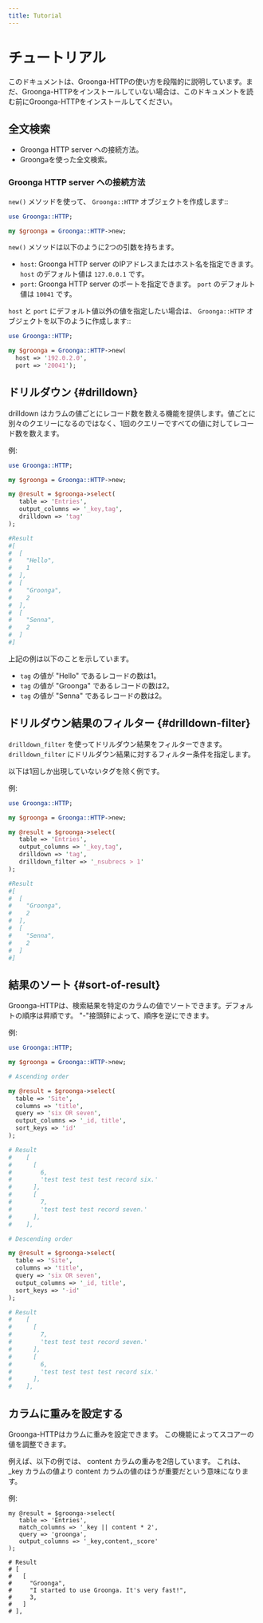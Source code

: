```yaml
---
title: Tutorial
---
```


# チュートリアル

このドキュメントは、Groonga-HTTPの使い方を段階的に説明しています。まだ、Groonga-HTTPをインストールしていない場合は、このドキュメントを読む前にGroonga-HTTPをインストールしてください。

## 全文検索

  * Groonga HTTP server への接続方法。
  * Groongaを使った全文検索。

### Groonga HTTP server への接続方法

``new()`` メソッドを使って、 ``Groonga::HTTP`` オブジェクトを作成します::

```perl
use Groonga::HTTP;

my $groonga = Groonga::HTTP->new;
```

``new()`` メソッドは以下のように2つの引数を持ちます。

* ``host``: Groonga HTTP server のIPアドレスまたはホスト名を指定できます。
            ``host`` のデフォルト値は ``127.0.0.1`` です。
* ``port``: Groonga HTTP server のポートを指定できます。
            ``port`` のデフォルト値は ``10041`` です。

``host`` と ``port`` にデフォルト値以外の値を指定したい場合は、 ``Groonga::HTTP`` オブジェクトを以下のように作成します::

```perl
use Groonga::HTTP;

my $groonga = Groonga::HTTP->new(
  host => '192.0.2.0',
  port => '20041');
```

## ドリルダウン {#drilldown}

drilldown はカラムの値ごとにレコード数を数える機能を提供します。値ごとに別々のクエリーになるのではなく、1回のクエリーですべての値に対してレコード数を数えます。

例:

```perl
use Groonga::HTTP;

my $groonga = Groonga::HTTP->new;

my @result = $groonga->select(
   table => 'Entries',
   output_columns => '_key,tag',
   drilldown => 'tag'
);

#Result
#[
#  [
#    "Hello",
#    1
#  ],
#  [
#    "Groonga",
#    2
#  ],
#  [
#    "Senna",
#    2
#  ]
#]
```

上記の例は以下のことを示しています。

  * ``tag`` の値が "Hello" であるレコードの数は1。
  * ``tag`` の値が "Groonga" であるレコードの数は2。
  * ``tag`` の値が "Senna" であるレコードの数は2。

## ドリルダウン結果のフィルター {#drilldown-filter}

``drilldown_filter`` を使ってドリルダウン結果をフィルターできます。
``drilldown_filter`` にドリルダウン結果に対するフィルター条件を指定します。

以下は1回しか出現していないタグを除く例です。

例:

```perl
use Groonga::HTTP;

my $groonga = Groonga::HTTP->new;

my @result = $groonga->select(
   table => 'Entries',
   output_columns => '_key,tag',
   drilldown => 'tag',
   drilldown_filter => '_nsubrecs > 1'
);

#Result
#[
#  [
#    "Groonga",
#    2
#  ],
#  [
#    "Senna",
#    2
#  ]
#]
```

## 結果のソート {#sort-of-result}

Groonga-HTTPは、検索結果を特定のカラムの値でソートできます。デフォルトの順序は昇順です。
"-"接頭辞によって、順序を逆にできます。

例:

```perl
use Groonga::HTTP;

my $groonga = Groonga::HTTP->new;

# Ascending order

my @result = $groonga->select(
  table => 'Site',
  columns => 'title',
  query => 'six OR seven',
  output_columns => '_id, title',
  sort_keys => 'id'
);

# Result
#    [
#      [
#        6,
#        'test test test test record six.'
#      ],
#      [
#        7,
#        'test test test record seven.'
#      ],
#    ],

# Descending order

my @result = $groonga->select(
  table => 'Site',
  columns => 'title',
  query => 'six OR seven',
  output_columns => '_id, title',
  sort_keys => '-id'
);

# Result
#    [
#      [
#        7,
#        'test test test record seven.'
#      ],
#      [
#        6,
#        'test test test test record six.'
#      ],
#    ],

```

## カラムに重みを設定する

Groonga-HTTPはカラムに重みを設定できます。
この機能によってスコアーの値を調整できます。

例えば、以下の例では、 content カラムの重みを2倍しています。
これは、 _key カラムの値より content カラムの値のほうが重要だという意味になります。

例:

```
my @result = $groonga->select(
   table => 'Entries',
   match_columns => '_key || content * 2',
   query => 'groonga',
   output_columns => '_key,content,_score'
);

# Result
# [
#   [
#     "Groonga",
#     "I started to use Groonga. It's very fast!",
#     3,
#   ]
# ],
```

[install]:../install/
